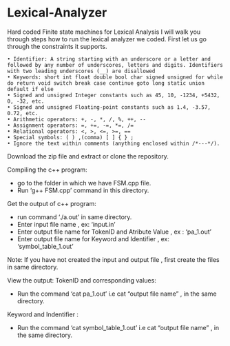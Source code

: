 # Lexical-Analyzer
Hard coded Finite state machines for Lexical Analysis 
I will walk you through steps how to run the lexical analyzer we coded. First let us go through the constraints it supports.

    • Identifier: A string starting with an underscore or a letter and followed by any number of underscores, letters and digits. Identifiers with two leading underscores (__) are disallowed
    • Keywords: short int float double bool char signed unsigned for while do return void switch break case continue goto long static union default if else
    • Signed and unsigned Integer constants such as 45, 10, -1234, +5432, 0, -32, etc.
    • Signed and unsigned Floating-point constants such as 1.4, -3.57, 0.72, etc. 
    • Arithmetic operators: +, -, *, /, %, ++, -- 
    • Assignment operators: =, +=, -=, *=, /= 
    • Relational operators: <, >, <=, >=, == 
    • Special symbols: ( ) ,(comma) [ ] { } ;
    • Ignore the text within comments (anything enclosed within /*---*/). 
      
        
Download the zip file and extract or clone the repository. 

Compiling the c++ program:
* go to the folder in which we have FSM.cpp file. 
* Run ‘g++ FSM.cpp’ command in this directory.

Get the output of c++ program:
* run command ‘./a.out’ in same directory.
* Enter input file name , ex: ‘input.in’
* Enter output file name for TokenID and Atribute Value , ex : ‘pa_1.out’
* Enter output file name for Keyword and Identifier , ex: ‘symbol_table_1.out’

Note: If you have not created the input and output file , first create the files in same directory.

View the output:
TokenID and corresponding values: 
* Run the command ‘cat pa_1.out’ i.e cat “output file name” , in the same directory.

Keyword and Indentifier :
* Run the command ‘cat symbol_table_1.out’ i.e cat “output file name” , in the same directory.

